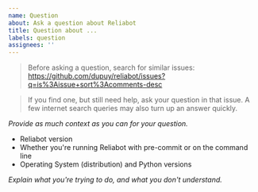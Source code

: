 ```yaml
---
name: Question
about: Ask a question about Reliabot
title: Question about ...
labels: question
assignees: ''
---
```


> Before asking a question, search for similar issues:
> https://github.com/dupuy/reliabot/issues?q=is%3Aissue+sort%3Acomments-desc

> If you find one, but still need help, ask your question in that issue. A few
> internet search queries may also turn up an answer quickly.

_Provide as much context as you can for your question._

- Reliabot version
- Whether you're running Reliabot with pre-commit or on the command line
- Operating System (distribution) and Python versions

_Explain what you're trying to do, and what you don't understand._

